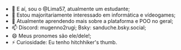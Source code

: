 - 👋 E aí, sou o @Lima57, atualmente um estudante;
- 👀 Estou majoritariamente interessado em informática e vídeogames;
- 🌱 Atualmente aprendendo mais sobre a plataforma e POO no geral;
- 📫 Discord: mugenno2rugi; Bsky: sanduche.bsky.social;
- 😄 Meus pronomes são ele/dele!;
- ⚡ Curiosidade: Eu tenho hitchhiker's thumb.

<!---
Lima57/Lima57 is a ✨ special ✨ repository because its `README.md` (this file) appears on your GitHub profile.
You can click the Preview link to take a look at your changes.
--->
